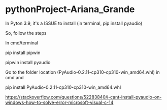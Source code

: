 # pythonProject-Ariana_Grande

In Pyton 3.9, it's a ISSUE to install (in terminal, pip install pyaudio)

So, follow the steps

In cmd/terminal

pip install pipwin

pipwin install pyaudio

Go to the folder location (PyAudio-0.2.11-cp310-cp310-win_amd64.whl) in cmd and

pip install PyAudio-0.2.11-cp310-cp310-win_amd64.whl	

https://stackoverflow.com/questions/52283840/i-cant-install-pyaudio-on-windows-how-to-solve-error-microsoft-visual-c-14
